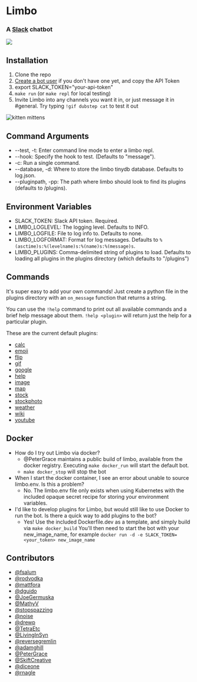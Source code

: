 # Limbo
### A [Slack](https://slack.com/) chatbot

![](https://travis-ci.org/llimllib/limbo.svg?branch=master)

## Installation

1. Clone the repo
2. [Create a bot user](https://my.slack.com/services/new/bot) if you don't have one yet, and copy the API Token
3. export SLACK_TOKEN="your-api-token"
4. `make run` (or `make repl` for local testing)
5. Invite Limbo into any channels you want it in, or just message it in #general. Try typing `!gif dubstep cat` to test it out

![kitten mittens](http://i.imgur.com/xhmD6QO.png)

## Command Arguments

* --test, -t: Enter command line mode to enter a limbo repl.
* --hook: Specify the hook to test. (Defaults to "message").
* -c: Run a single command.
* --database, -d: Where to store the limbo tinydb database. Defaults to log.json.
* --pluginpath, -pp: The path where limbo should look to find its plugins (defaults to /plugins).

## Environment Variables

* SLACK_TOKEN: Slack API token. Required.
* LIMBO_LOGLEVEL: The logging level. Defaults to INFO.
* LIMBO_LOGFILE: File to log info to. Defaults to none.
* LIMBO_LOGFORMAT: Format for log messages. Defaults to `%(asctime)s:%(levelname)s:%(name)s:%(message)s`.
* LIMBO_PLUGINS: Comma-delimited string of plugins to load. Defaults to loading all plugins in the plugins directory (which defaults to "/plugins")

## Commands

It's super easy to add your own commands! Just create a python file in the plugins directory with an `on_message` function that returns a string.

You can use the `!help` command to print out all available commands and a brief help message about them. `!help <plugin>` will return just the help for a particular plugin.

These are the current default plugins:

* [calc](https://github.com/llimllib/limbo/wiki/Calc-Plugin)
* [emoji](https://github.com/llimllib/limbo/wiki/Emoji-Plugin)
* [flip](https://github.com/llimllib/limbo/wiki/Flip-Plugin)
* [gif](https://github.com/llimllib/limbo/wiki/Gif-Plugin)
* [google](https://github.com/llimllib/limbo/wiki/Google-Plugin)
* [help](https://github.com/llimllib/limbo/wiki/Help-Plugin)
* [image](https://github.com/llimllib/limbo/wiki/Image-Plugin)
* [map](https://github.com/llimllib/limbo/wiki/Map-Plugin)
* [stock](https://github.com/llimllib/limbo/wiki/Stock-Plugin)
* [stockphoto](https://github.com/llimllib/limbo/wiki/Stock-Photo-Plugin)
* [weather](https://github.com/llimllib/limbo/wiki/Weather-Plugin)
* [wiki](https://github.com/llimllib/limbo/wiki/Wiki-Plugin)
* [youtube](https://github.com/llimllib/limbo/wiki/Youtube-Plugin)

## Docker

  * How do I try out Limbo via docker?
    - @PeterGrace maintains a public build of limbo, available from the docker registry.  Executing `make docker_run` will start the default bot.
    - `make docker_stop` will stop the bot
  * When I start the docker container, I see an error about unable to source limbo.env.  Is this a problem?
    - No.  The limbo.env file only exists when using Kubernetes with the included opaque secret recipe for storing your environment variables.
  * I'd like to develop plugins for Limbo, but would still like to use Docker to run the bot.  Is there a quick way to add plugins to the bot?
    - Yes!  Use the included Dockerfile.dev as a template, and simply build via `make docker_build`  You'll then need to start the bot with your new_image_name, for example `docker run -d -e SLACK_TOKEN=<your_token> new_image_name`

## Contributors

* [@fsalum](https://github.com/fsalum)
* [@rodvodka](https://github.com/rodvodka)
* [@mattfora](https://github.com/mattfora)
* [@dguido](https://github.com/dguido)
* [@JoeGermuska](https://github.com/JoeGermuska)
* [@MathyV](https://github.com/MathyV)
* [@stopspazzing](https://github.com/stopspazzing)
* [@noise](https://github.com/noise)
* [@drewp](https://github.com/drewp)
* [@TetraEtc](https://github.com/TetraEtc)
* [@LivingInSyn](https://github.com/LivingInSyn)
* [@reversegremlin](https://github.com/reversegremlin)
* [@adamghill](https://github.com/adamghill)
* [@PeterGrace](https://github.com/PeterGrace)
* [@SkiftCreative](https://github.com/SkiftCreative)
* [@diceone](https://github.com/diceone)
* [@rnagle](https://github.com/rnagle)
